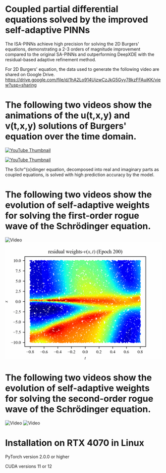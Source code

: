 # Coupled partial differential equations solved by the improved self-adaptive PINNs

The ISA-PINNs achieve high precision for solving the 2D Burgers' equations, demonstrating a 2-3 orders of magnitude improvement compared to the original SA-PINNs and outperforming DeepXDE with the residual-based adaptive refinement method.

For 2D Burgers' equation, the data used to generate the following video are shared on Google Drive.
https://drive.google.com/file/d/1hA2Lo914UjzwCzJkG5Gyy78kzFFAuiKK/view?usp=sharing

# The following two videos show the animations of the u(t,x,y) and v(t,x,y) solutions of Burgers' equation over the time domain.
[![YouTube Thumbnail](https://img.youtube.com/vi/_1qK4ejEQnw/hqdefault.jpg)](https://www.youtube.com/watch?v=_1qK4ejEQnw)

[![YouTube Thumbnail](https://img.youtube.com/vi/VCSHgUi42OU/sddefault.jpg)](https://www.youtube.com/watch?v=VCSHgUi42OU)

The Schr\"{o}dinger equation, decomposed into real and imaginary parts as coupled equations, is solved with high prediction accuracy by the model.

# The following two videos show the evolution of self-adaptive weights for solving the first-order rogue wave of the Schrödinger equation.
![Video](https://github.com/hucmwf/coupsa/blob/main/sa-sch1st-animation.gif)
![Video](https://github.com/hucmwf/coupsa/blob/main/sa-sch1st-v-animation.gif)

# The following two videos show the evolution of self-adaptive weights for solving the second-order rogue wave of the Schrödinger equation.
![Video](https://github.com/hucmwf/coupsa/blob/main/sa-sch2nd-animation.gif)
![Video](https://github.com/hucmwf/coupsa/blob/main/sa-sch2nd-v-animation.gif)

# Installation on RTX 4070 in Linux

PyTorch version 2.0.0 or higher

CUDA versions 11 or 12
